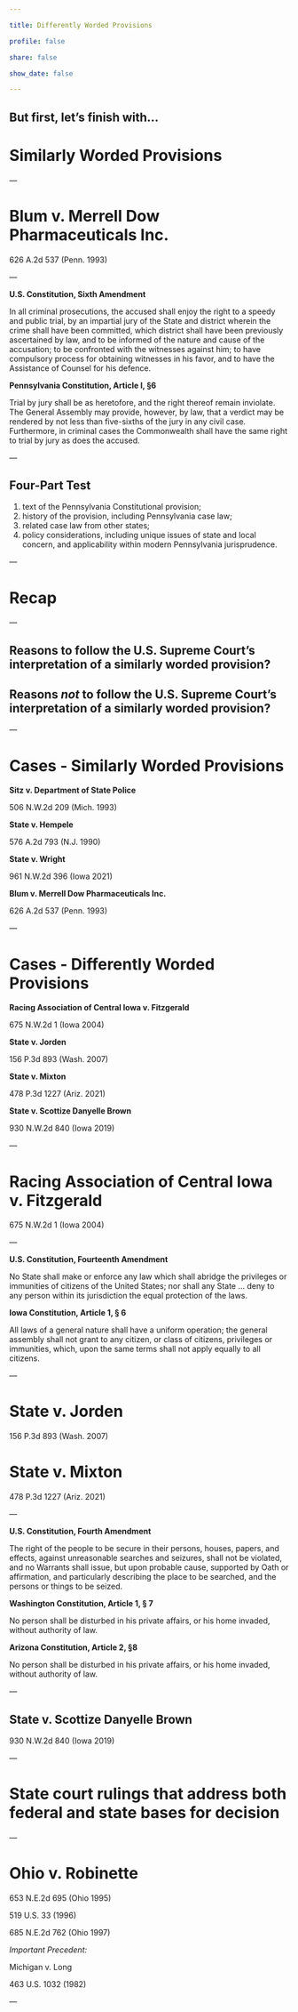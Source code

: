```yaml
---

title: Differently Worded Provisions

profile: false

share: false

show_date: false

---
```




## But first, let’s finish with…
# Similarly Worded Provisions

—


# Blum v. Merrell Dow Pharmaceuticals Inc.
626 A.2d 537 (Penn. 1993)

—

**U.S. Constitution, Sixth Amendment**

In all criminal prosecutions, the accused shall enjoy the right to a speedy and public trial, by an impartial jury of the State and district wherein the crime shall have been committed, which district shall have been previously ascertained by law, and to be informed of the nature and cause of the accusation; to be confronted with the witnesses against him; to have compulsory process for obtaining witnesses in his favor, and to have the Assistance of Counsel for his defence.

**Pennsylvania Constitution, Article I, §6**

Trial by jury shall be as heretofore, and the right thereof remain inviolate. The General Assembly may provide, however, by law, that a verdict may be rendered by not less than five-sixths of the jury in any civil case. Furthermore, in criminal cases the Commonwealth shall have the same right to trial by jury as does the accused.

—

## Four-Part Test

1) text of the Pennsylvania Constitutional provision;
2) history of the provision, including Pennsylvania case law;
3) related case law from other states;
4) policy considerations, including unique issues of state and local concern, and applicability within modern Pennsylvania jurisprudence.

—

# Recap

—


## Reasons to follow the U.S. Supreme Court’s interpretation of a similarly worded provision?

## Reasons *not* to follow the U.S. Supreme Court’s interpretation of a similarly worded provision?

—

# Cases - Similarly Worded Provisions

**Sitz v. Department of State Police**

506 N.W.2d 209 (Mich. 1993)

**State v. Hempele**

576 A.2d 793 (N.J. 1990)

**State v. Wright**

961 N.W.2d 396 (Iowa 2021)

**Blum v. Merrell Dow Pharmaceuticals Inc.**

626 A.2d 537 (Penn. 1993)

—

# Cases - Differently Worded Provisions

**Racing Association of Central Iowa v. Fitzgerald**

675 N.W.2d 1 (Iowa 2004)

**State v. Jorden**

156 P.3d 893 (Wash. 2007)

**State v. Mixton**

478 P.3d 1227 (Ariz. 2021)

**State v. Scottize Danyelle Brown**

930 N.W.2d 840 (Iowa 2019)

—

# Racing Association of Central Iowa v. Fitzgerald
675 N.W.2d 1 (Iowa 2004)

—

**U.S. Constitution, Fourteenth Amendment**

No State shall make or enforce any law which shall abridge the privileges or immunities of citizens of the United States; nor shall any State … deny to any person within its jurisdiction the equal protection of the laws.

**Iowa Constitution, Article 1, § 6**

All laws of a general nature shall have a uniform operation; the general assembly shall not grant to any citizen, or class of citizens, privileges or immunities, which, upon the same terms shall not apply equally to all citizens.

—

# State v. Jorden
156 P.3d 893 (Wash. 2007)

# State v. Mixton
478 P.3d 1227 (Ariz. 2021)

—

**U.S. Constitution, Fourth Amendment**

The right of the people to be secure in their persons, houses, papers, and effects, against unreasonable searches and seizures, shall not be violated, and no Warrants shall issue, but upon probable cause, supported by Oath or affirmation, and particularly describing the place to be searched, and the persons or things to be seized.

**Washington Constitution, Article 1, § 7**

No person shall be disturbed in his private affairs, or his home invaded, without authority of law.

**Arizona Constitution, Article 2, §8**

No person shall be disturbed in his private affairs, or his home invaded, without authority of law.

—

## State v. Scottize Danyelle Brown
930 N.W.2d 840 (Iowa 2019)


—

# State court rulings that address both federal and state bases for decision

—

# Ohio v. Robinette
653 N.E.2d 695 (Ohio 1995)

519 U.S. 33 (1996)

685 N.E.2d 762 (Ohio 1997)

*Important Precedent:*

Michigan v. Long

463 U.S. 1032 (1982)

—

